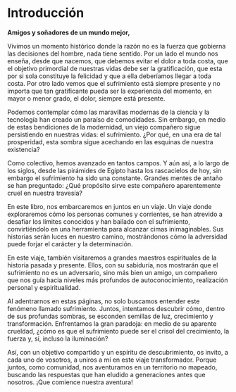 # Introducción

**Amigos y soñadores de un mundo mejor,**

Vivimos un momento histórico donde la razón no es la fuerza que gobierna las decisiones del hombre, nada tiene sentido. Por un lado el mundo nos enseña, desde que nacemos, que debemos evitar el dolor a toda costa, que el objetivo primordial de nuestras vidas debe ser la gratificación, que esta por si sola constituye la felicidad y que a ella deberíamos llegar a toda costa. Por otro lado vemos que el sufrimiento está siempre presente y no importa que tan gratificante pueda ser la experiencia del momento, en mayor o menor grado, el dolor, siempre está presente.

Podemos contemplar cómo las maravillas modernas de la ciencia y la tecnología han creado un paraíso de comodidades. Sin embargo, en medio de estas bendiciones de la modernidad, un viejo compañero sigue persistiendo en nuestras vidas: el sufrimiento. ¿Por qué, en una era de tal prosperidad, esta sombra sigue acechando en las esquinas de nuestra existencia?

Como colectivo, hemos avanzado en tantos campos. Y aún así, a lo largo de los siglos, desde las pirámides de Egipto hasta los rascacielos de hoy, sin embargo el sufrimiento ha sido una constante. Grandes mentes de antaño se han preguntado: ¿Qué propósito sirve este compañero aparentemente cruel en nuestra travesía?

En este libro, nos embarcaremos en juntos en un viaje. Un viaje donde exploraremos cómo los personas comunes y corrientes, se han atrevido a desafiar los límites conocidos y han bailado con el sufrimiento, convirtiéndolo en una herramienta para alcanzar cimas inimaginables. Sus historias serán luces en nuestro camino, mostrándonos cómo la adversidad puede forjar el carácter y la determinación.

En este viaje, también visitaremos a grandes maestros espirituales de la historia pasada y presente. Ellos, con su sabiduría, nos mostrarán que el sufrimiento no es un adversario, sino más bien un amigo, un compañero que nos guía hacia niveles más profundos de autoconocimiento, realización personal y espiritualidad.

Al adentrarnos en estas páginas, no solo buscamos entender este fenómeno llamado sufrimiento. Juntos, intentamos descubrir cómo, dentro de sus profundas sombras, se esconden semillas de luz, crecimiento y transformación. Enfrentamos la gran paradoja: en medio de su aparente crueldad, ¿cómo es que el sufrimiento puede ser el crisol del crecimiento, la fuerza y, sí, incluso la iluminación?

Así, con un objetivo compartido y un espíritu de descubrimiento, os invito, a cada uno de vosotros, a uniros a mí en este viaje transformador. Porque juntos, como comunidad, nos aventuramos en un territorio no mapeado, buscando las respuestas que han eludido a generaciones antes que nosotros. ¡Que comience nuestra aventura!

